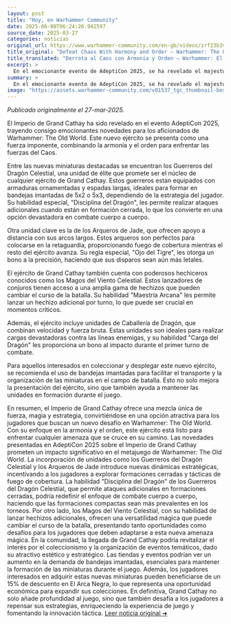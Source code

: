 ```yaml
---
layout: post
title: "Hoy, en Warhammer Community"
date: 2025-06-08T06:24:26.942597
source_date: 2025-03-27
categories: noticias
original_url: https://www.warhammer-community.com/en-gb/videos/zrf23b3v/defeat-chaos-with-harmony-and-order-warhammer-the-old-world-empire-of-grand-cathay-revealed/
title_original: "Defeat Chaos With Harmony and Order – Warhammer: The Old World – Empire of Grand Cathay Revealed - Warhammer Community"
title_translated: "Derrota al Caos con Armonía y Orden – Warhammer: El Viejo Mundo – Imperio de Gran Cathay Revelado"
excerpt: >
  En el emocionante evento de AdeptiCon 2025, se ha revelado el majestuoso Imperio de Gran Cathay para Warhammer: El Viejo Mundo. Este anuncio promete llevar a los jugadores a un universo donde la armonía y el orden son las claves para enfrentar el caos. Con nuevas estrategias y personajes, los aficionados de Warhammer están a punto de embarcarse en una aventura épica que redefine el equilibrio de poder en este fascinante mundo de fantasía. ¡Prepárate para descubrir las maravillas y desafíos que Gran Cathay tiene reservados!
summary: >
  En el emocionante evento de AdeptiCon 2025, se ha revelado el majestuoso Imperio de Gran Cathay para Warhammer: El Viejo Mundo. Este anuncio promete llevar a los jugadores a un universo donde la armonía y el orden son las claves para enfrentar el caos. Con nuevas estrategias y personajes, los aficionados de Warhammer están a punto de embarcarse en una aventura épica que redefine el equilibrio de poder en este fascinante mundo de fantasía. ¡Prepárate para descubrir las maravillas y desafíos que Gran Cathay tiene reservados!
image: "https://assets.warhammer-community.com/v01537_tgc_thumbnail-bexgaxkwwz.jpg"
---
```


*Publicado originalmente el 27-mar-2025.*

El Imperio de Grand Cathay ha sido revelado en el evento AdeptiCon 2025, trayendo consigo emocionantes novedades para los aficionados de Warhammer: The Old World. Este nuevo ejército se presenta como una fuerza imponente, combinando la armonía y el orden para enfrentar las fuerzas del Caos.

Entre las nuevas miniaturas destacadas se encuentran los Guerreros del Dragón Celestial, una unidad de élite que promete ser el núcleo de cualquier ejército de Grand Cathay. Estos guerreros están equipados con armaduras ornamentadas y espadas largas, ideales para formar en bandejas imantadas de 5x2 o 5x3, dependiendo de la estrategia del jugador. Su habilidad especial, "Disciplina del Dragón", les permite realizar ataques adicionales cuando están en formación cerrada, lo que los convierte en una opción devastadora en combate cuerpo a cuerpo.

Otra unidad clave es la de los Arqueros de Jade, que ofrecen apoyo a distancia con sus arcos largos. Estos arqueros son perfectos para colocarse en la retaguardia, proporcionando fuego de cobertura mientras el resto del ejército avanza. Su regla especial, "Ojo del Tigre", les otorga un bono a la precisión, haciendo que sus disparos sean aún más letales.

El ejército de Grand Cathay también cuenta con poderosos hechiceros conocidos como los Magos del Viento Celestial. Estos lanzadores de conjuros tienen acceso a una amplia gama de hechizos que pueden cambiar el curso de la batalla. Su habilidad "Maestría Arcana" les permite lanzar un hechizo adicional por turno, lo que puede ser crucial en momentos críticos.

Además, el ejército incluye unidades de Caballería de Dragón, que combinan velocidad y fuerza bruta. Estas unidades son ideales para realizar cargas devastadoras contra las líneas enemigas, y su habilidad "Carga del Dragón" les proporciona un bono al impacto durante el primer turno de combate.

Para aquellos interesados en coleccionar y desplegar este nuevo ejército, se recomienda el uso de bandejas imantadas para facilitar el transporte y la organización de las miniaturas en el campo de batalla. Esto no solo mejora la presentación del ejército, sino que también ayuda a mantener las unidades en formación durante el juego.

En resumen, el Imperio de Grand Cathay ofrece una mezcla única de fuerza, magia y estrategia, convirtiéndose en una opción atractiva para los jugadores que buscan un nuevo desafío en Warhammer: The Old World. Con su enfoque en la armonía y el orden, este ejército está listo para enfrentar cualquier amenaza que se cruce en su camino.
Las novedades presentadas en AdeptiCon 2025 sobre el Imperio de Grand Cathay prometen un impacto significativo en el metajuego de Warhammer: The Old World. La incorporación de unidades como los Guerreros del Dragón Celestial y los Arqueros de Jade introduce nuevas dinámicas estratégicas, incentivando a los jugadores a explorar formaciones cerradas y tácticas de fuego de cobertura. La habilidad "Disciplina del Dragón" de los Guerreros del Dragón Celestial, que permite ataques adicionales en formaciones cerradas, podría redefinir el enfoque de combate cuerpo a cuerpo, haciendo que las formaciones compactas sean más prevalentes en los torneos. Por otro lado, los Magos del Viento Celestial, con su habilidad de lanzar hechizos adicionales, ofrecen una versatilidad mágica que puede cambiar el curso de la batalla, presentando tanto oportunidades como desafíos para los jugadores que deben adaptarse a esta nueva amenaza mágica. En la comunidad, la llegada de Grand Cathay podría revitalizar el interés por el coleccionismo y la organización de eventos temáticos, dado su atractivo estético y estratégico. Las tiendas y eventos podrían ver un aumento en la demanda de bandejas imantadas, esenciales para mantener la formación de las miniaturas durante el juego. Además, los jugadores interesados en adquirir estas nuevas miniaturas pueden beneficiarse de un 15% de descuento en El Arca Negra, lo que representa una oportunidad económica para expandir sus colecciones. En definitiva, Grand Cathay no solo añade profundidad al juego, sino que también desafía a los jugadores a repensar sus estrategias, enriqueciendo la experiencia de juego y fomentando la innovación táctica.
[Leer noticia original ➜](https://www.warhammer-community.com/en-gb/videos/zrf23b3v/defeat-chaos-with-harmony-and-order-warhammer-the-old-world-empire-of-grand-cathay-revealed/)
